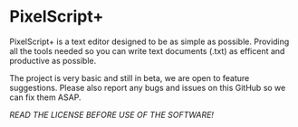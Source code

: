# PixelScript+ 
PixelScript+ is a text editor designed to be as simple as possible. Providing all the tools needed so you can write text documents (.txt) as efficent and productive as possible.

The project is very basic and still in beta, we are open to feature suggestions.
Please also report any bugs and issues on this GitHub so we can fix them ASAP.

*READ THE LICENSE BEFORE USE OF THE SOFTWARE!*
